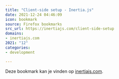 ```yaml
---
title: "Client-side setup - Inertia.js"
date: 2021-12-24 04:46:09
icon: bookmark
source: Firefox bookmarks
src_url: https://inertiajs.com/client-side-setup
domains:
- inertiajs.com
2021: "12"
categories:
- development

---
```

Deze bookmark kan je vinden op [inertiajs.com](https://inertiajs.com/client-side-setup).

